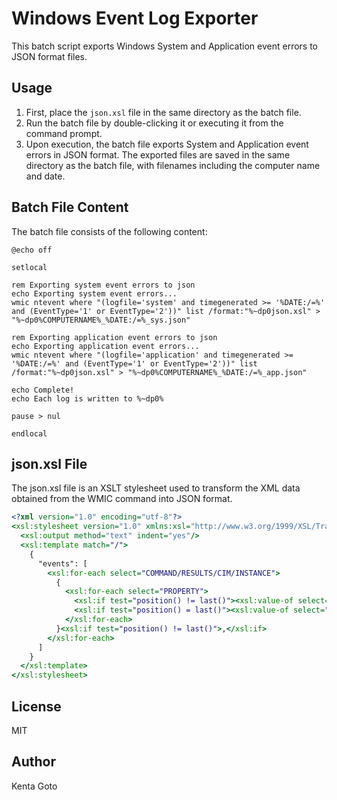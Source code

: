 # Windows Event Log Exporter

This batch script exports Windows System and Application event errors to JSON format files.

## Usage

1. First, place the `json.xsl` file in the same directory as the batch file.
2. Run the batch file by double-clicking it or executing it from the command prompt.
3. Upon execution, the batch file exports System and Application event errors in JSON format. The exported files are saved in the same directory as the batch file, with filenames including the computer name and date.

## Batch File Content

The batch file consists of the following content:

```batch
@echo off

setlocal

rem Exporting system event errors to json
echo Exporting system event errors...
wmic ntevent where "(logfile='system' and timegenerated >= '%DATE:/=%' and (EventType='1' or EventType='2'))" list /format:"%~dp0json.xsl" > "%~dp0%COMPUTERNAME%_%DATE:/=%_sys.json"

rem Exporting application event errors to json
echo Exporting application event errors...
wmic ntevent where "(logfile='application' and timegenerated >= '%DATE:/=%' and (EventType='1' or EventType='2'))" list /format:"%~dp0json.xsl" > "%~dp0%COMPUTERNAME%_%DATE:/=%_app.json"

echo Complete!
echo Each log is written to %~dp0%

pause > nul

endlocal
```

## json.xsl File

The json.xsl file is an XSLT stylesheet used to transform the XML data obtained from the WMIC command into JSON format.

```xsl
<?xml version="1.0" encoding="utf-8"?>
<xsl:stylesheet version="1.0" xmlns:xsl="http://www.w3.org/1999/XSL/Transform" xmlns:msxsl="urn:schemas-microsoft-com:xslt" exclude-result-prefixes="msxsl">
  <xsl:output method="text" indent="yes"/>
  <xsl:template match="/">
    {
      "events": [
        <xsl:for-each select="COMMAND/RESULTS/CIM/INSTANCE">
          {
            <xsl:for-each select="PROPERTY">
              <xsl:if test="position() != last()"><xsl:value-of select="translate(@NAME, '_', '-')"/>: "<xsl:value-of select="VALUE"/>", </xsl:if>
              <xsl:if test="position() = last()"><xsl:value-of select="translate(@NAME, '_', '-')"/>: "<xsl:value-of select="VALUE"/>"</xsl:if>
            </xsl:for-each>
          }<xsl:if test="position() != last()">,</xsl:if>
        </xsl:for-each>
      ]
    }
  </xsl:template>
</xsl:stylesheet>
```

## License

MIT

## Author

Kenta Goto
